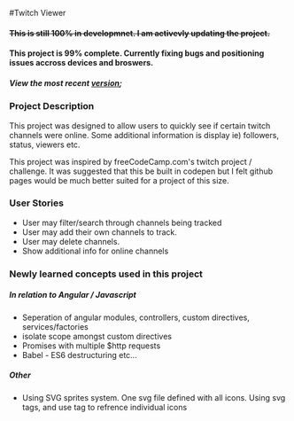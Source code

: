 #Twitch Viewer 

#### ~~This is still 100% in developmnet. I am activevly updating the project.~~
#### This project is 99% complete. Currently fixing bugs and positioning issues accross devices and broswers.
##### View the most recent [version](http://mirpresT.github.io/Twitch-Viewer);

### Project Description
This project was designed to allow users to quickly see if certain twitch channels were online. Some additional information is display ie) followers, status, viewers etc.

This project was inspired by freeCodeCamp.com's twitch project / challenge. It was suggested that this be built in codepen but I felt github pages would be much better suited for a project of this size. 

### User Stories
* User may filter/search through channels being tracked 
* User may add their own channels to track.
* User may delete channels.
* Show additional info for online channels

### Newly learned concepts used in this project
##### In relation to Angular / Javascript
* Seperation of angular modules, controllers, custom directives, services/factories
* isolate scope amongst custom directives
* Promises with multiple $http requests
* Babel - ES6 destructuring etc...

##### Other
* Using SVG sprites system. One svg file defined with all icons. Using svg tags, and use tag to refrence individual icons
